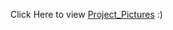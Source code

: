 Click Here to view [Project_Pictures](https://drive.google.com/drive/folders/1a7MF32iulJ2nWHNxd95AhFMNl4WCMe-E?usp=sharing) :)
